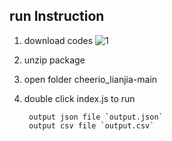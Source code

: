 ## run Instruction

1. download codes
![1](https://user-images.githubusercontent.com/38830527/132236474-84ebcaef-9311-4562-ba79-f9165cd38062.PNG)

2. unzip package

3. open folder cheerio_lianjia-main

4. double click index.js to run

        output json file `output.json`
        output csv file `output.csv`




